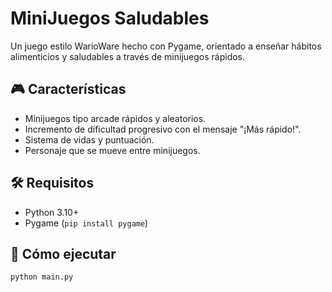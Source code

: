# MiniJuegos Saludables

Un juego estilo WarioWare hecho con Pygame, orientado a enseñar hábitos alimenticios y saludables a través de minijuegos rápidos.

## 🎮 Características

- Minijuegos tipo arcade rápidos y aleatorios.
- Incremento de dificultad progresivo con el mensaje "¡Más rápido!".
- Sistema de vidas y puntuación.
- Personaje que se mueve entre minijuegos.

## 🛠️ Requisitos

- Python 3.10+
- Pygame (`pip install pygame`)

## 🚀 Cómo ejecutar

```bash
python main.py
